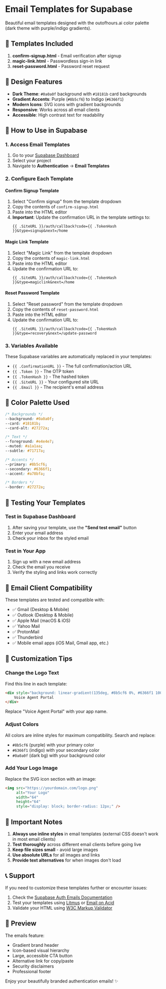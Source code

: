# Email Templates for Supabase

Beautiful email templates designed with the outofhours.ai color palette (dark theme with purple/indigo gradients).

## 📧 Templates Included

1. **confirm-signup.html** - Email verification after signup
2. **magic-link.html** - Passwordless sign-in link
3. **reset-password.html** - Password reset request

## 🎨 Design Features

- **Dark Theme**: `#0a0a0f` background with `#18181b` card backgrounds
- **Gradient Accents**: Purple (`#8b5cf6`) to Indigo (`#6366f1`)
- **Modern Icons**: SVG icons with gradient backgrounds
- **Responsive**: Works across all email clients
- **Accessible**: High contrast text for readability

## 📝 How to Use in Supabase

### 1. Access Email Templates

1. Go to your [Supabase Dashboard](https://supabase.com/dashboard)
2. Select your project
3. Navigate to **Authentication** → **Email Templates**

### 2. Configure Each Template

#### **Confirm Signup Template**

1. Select "Confirm signup" from the template dropdown
2. Copy the contents of `confirm-signup.html`
3. Paste into the HTML editor
4. **Important**: Update the confirmation URL in the template settings to:
   ```
   {{ .SiteURL }}/auth/callback?code={{ .TokenHash }}&type=signup&next=/home
   ```

#### **Magic Link Template**

1. Select "Magic Link" from the template dropdown
2. Copy the contents of `magic-link.html`
3. Paste into the HTML editor
4. Update the confirmation URL to:
   ```
   {{ .SiteURL }}/auth/callback?code={{ .TokenHash }}&type=magiclink&next=/home
   ```

#### **Reset Password Template**

1. Select "Reset password" from the template dropdown
2. Copy the contents of `reset-password.html`
3. Paste into the HTML editor
4. Update the confirmation URL to:
   ```
   {{ .SiteURL }}/auth/callback?code={{ .TokenHash }}&type=recovery&next=/update-password
   ```

### 3. Variables Available

These Supabase variables are automatically replaced in your templates:

- `{{ .ConfirmationURL }}` - The full confirmation/action URL
- `{{ .Token }}` - The OTP token
- `{{ .TokenHash }}` - The hashed token
- `{{ .SiteURL }}` - Your configured site URL
- `{{ .Email }}` - The recipient's email address

## 🎨 Color Palette Used

```css
/* Backgrounds */
--background: #0a0a0f;
--card: #18181b;
--card-alt: #27272a;

/* Text */
--foreground: #e4e4e7;
--muted: #a1a1aa;
--subtle: #71717a;

/* Accents */
--primary: #8b5cf6;
--secondary: #6366f1;
--accent: #a78bfa;

/* Borders */
--border: #27272a;
```

## 🧪 Testing Your Templates

### Test in Supabase Dashboard

1. After saving your template, use the **"Send test email"** button
2. Enter your email address
3. Check your inbox for the styled email

### Test in Your App

1. Sign up with a new email address
2. Check the email you receive
3. Verify the styling and links work correctly

## 📱 Email Client Compatibility

These templates are tested and compatible with:

- ✅ Gmail (Desktop & Mobile)
- ✅ Outlook (Desktop & Mobile)
- ✅ Apple Mail (macOS & iOS)
- ✅ Yahoo Mail
- ✅ ProtonMail
- ✅ Thunderbird
- ✅ Mobile email apps (iOS Mail, Gmail app, etc.)

## 🔧 Customization Tips

### Change the Logo Text

Find this line in each template:
```html
<div style="background: linear-gradient(135deg, #8b5cf6 0%, #6366f1 100%); ...">
    Voice Agent Portal
</div>
```

Replace "Voice Agent Portal" with your app name.

### Adjust Colors

All colors are inline styles for maximum compatibility. Search and replace:
- `#8b5cf6` (purple) with your primary color
- `#6366f1` (indigo) with your secondary color
- `#0a0a0f` (dark bg) with your background color

### Add Your Logo Image

Replace the SVG icon section with an image:
```html
<img src="https://yourdomain.com/logo.png" 
     alt="Your Logo" 
     width="64" 
     height="64" 
     style="display: block; border-radius: 12px;" />
```

## 🚨 Important Notes

1. **Always use inline styles** in email templates (external CSS doesn't work in most email clients)
2. **Test thoroughly** across different email clients before going live
3. **Keep file sizes small** - avoid large images
4. **Use absolute URLs** for all images and links
5. **Provide text alternatives** for when images don't load

## 📞 Support

If you need to customize these templates further or encounter issues:
1. Check the [Supabase Auth Emails Documentation](https://supabase.com/docs/guides/auth/auth-email-templates)
2. Test your templates using [Litmus](https://www.litmus.com/) or [Email on Acid](https://www.emailonacid.com/)
3. Validate your HTML using [W3C Markup Validator](https://validator.w3.org/)

## 🎉 Preview

The emails feature:
- Gradient brand header
- Icon-based visual hierarchy
- Large, accessible CTA button
- Alternative link for copy/paste
- Security disclaimers
- Professional footer

Enjoy your beautifully branded authentication emails! ✨

